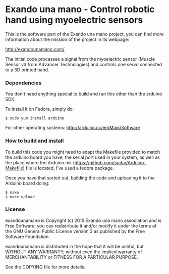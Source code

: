 # Exando una mano - Control robotic hand using myoelectric sensors

This is the software part of the Exando una mano project, you can find
more information about the mission of the project in its webpage:

http://exandounamano.com/

The initial code processes a signal from the myoelectric sensor
(Muscle Sensor v3 from Advancer Technologies) and controls one servo
connected to a 3D printed hand.

### Dependencies

You don't need anything special to build and run this other than the
arduino SDK.

To install it on Fedora, simply do:

    $ sudo yum install arduino

For other operating systems: http://arduino.cc/en/Main/Software

### How to build and install

To build this code you might need to adapt the Makefile provided to
match the arduino board you have, the serial port used in your system,
as well as the place where the Arduino.mk
(https://github.com/sudar/Arduino-Makefile) file is located, I've used
a fedora package.

Once you have that sorted out, building the code and uploading it to
the Arduino board doing:

    $ make
    $ make upload

### License

exandounamano is Copyright (c) 2015 Exando una mano association and is
Free Software: you can redistribute it and/or modify it under the
terms of the GNU General Public License version 3 as published by the
Free Software Foundation.

exandounamano is distributed in the hope that it will be useful, but
WITHOUT ANY WARRANTY; without even the implied warranty of
MERCHANTABILITY or FITNESS FOR A PARTICULAR PURPOSE.

See the COPYING file for more details.
